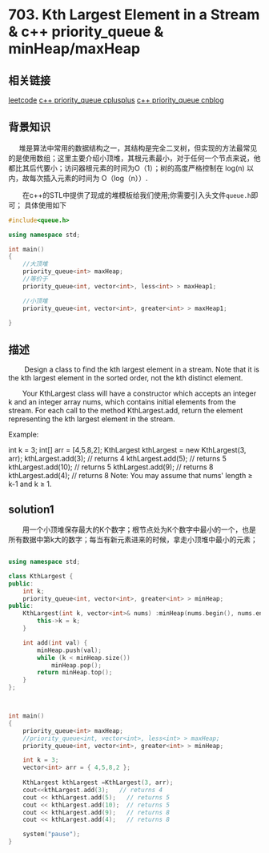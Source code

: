 # 703. Kth Largest Element in a Stream & c++ priority_queue & minHeap/maxHeap

## 相关链接

[leetcode](https://leetcode.com/problems/kth-largest-element-in-a-stream/)
[c++ priority_queue cplusplus](http://www.cplusplus.com/reference/queue/priority_queue/)
[c++ priority_queue cnblog](https://www.cnblogs.com/huashanqingzhu/p/11040390.html)

## 背景知识

&ensp;&emsp;堆是算法中常用的数据结构之一，其结构是完全二叉树，但实现的方法最常见的是使用数组；这里主要介绍小顶堆，其根元素最小，对于任何一个节点来说，他都比其后代要小；访问器根元素的时间为O（1）；树的高度严格控制在 log(n) 以内，故每次插入元素的时间为 O（log（n））.

&emsp;&emsp;在c++的STL中提供了现成的堆模板给我们使用;你需要引入头文件`queue.h`即可；
具体使用如下

```c++
#include<queue.h>

using namespace std;

int main()
{
    //大顶堆
    priority_queue<int> maxHeap;
    //等价于
    priority_queue<int, vector<int>, less<int> > maxHeap1;

    //小顶堆
    priority_queue<int, vector<int>, greater<int> > maxHeap1;

}
```

## 描述

&emsp;&emsp; Design a class to find the kth largest element in a stream. Note that it is the kth largest element in the sorted order, not the kth distinct element.

&emsp;&emsp;Your KthLargest class will have a constructor which accepts an integer k and an integer array nums, which contains initial elements from the stream. For each call to the method KthLargest.add, return the element representing the kth largest element in the stream.

Example:

int k = 3;
int[] arr = [4,5,8,2];
KthLargest kthLargest = new KthLargest(3, arr);
kthLargest.add(3);   // returns 4
kthLargest.add(5);   // returns 5
kthLargest.add(10);  // returns 5
kthLargest.add(9);   // returns 8
kthLargest.add(4);   // returns 8
Note:
You may assume that nums' length ≥ k-1 and k ≥ 1.

## solution1

&emsp;&emsp;用一个小顶堆保存最大的K个数字；根节点处为K个数字中最小的一个，也是所有数据中第k大的数字；每当有新元素进来的时候，拿走小顶堆中最小的元素；

```c++

using namespace std;

class KthLargest {
public:
	int k;
	priority_queue<int, vector<int>, greater<int> > minHeap;
public:
	KthLargest(int k, vector<int>& nums) :minHeap(nums.begin(), nums.end()) {
		this->k = k;
	}

	int add(int val) {
		minHeap.push(val);
		while (k < minHeap.size())
			minHeap.pop();
		return minHeap.top();
	}
};



int main()
{
	priority_queue<int> maxHeap;
	//priority_queue<int, vector<int>, less<int> > maxHeap;
	priority_queue<int, vector<int>, greater<int> > minHeap;

	int k = 3;
	vector<int> arr = { 4,5,8,2 };
	
	KthLargest kthLargest =KthLargest(3, arr);
	cout<<kthLargest.add(3);   // returns 4
	cout << kthLargest.add(5);   // returns 5
	cout << kthLargest.add(10);  // returns 5
	cout << kthLargest.add(9);   // returns 8
	cout << kthLargest.add(4);   // returns 8

	system("pause");
}
```
